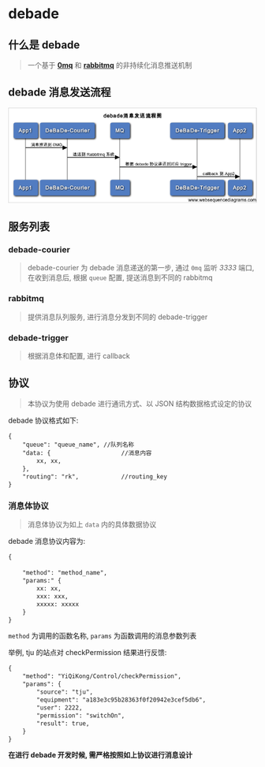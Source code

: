 # debade

## 什么是 debade

> 一个基于 **[0mq](http://zeromq.org/)** 和 **[rabbitmq](https://www.rabbitmq.com/)** 的非持续化消息推送机制


## debade 消息发送流程

![](p.png)

## 服务列表

### debade-courier

> debade-courier 为 debade 消息递送的第一步, 通过 `0mq` 监听 *3333* 端口, 在收到消息后, 根据 `queue` 配置, 提送消息到不同的 rabbitmq

### rabbitmq

> 提供消息队列服务, 进行消息分发到不同的 debade-trigger

### debade-trigger

> 根据消息体和配置, 进行 callback 


## 协议

> 本协议为使用 debade 进行通讯方式、以 JSON 结构数据格式设定的协议

debade 协议格式如下:

```
{
	"queue": "queue_name", //队列名称
	"data: {					//消息内容
		xx, xx,
	},
	"routing": "rk",			//routing_key 
}
```

### 消息体协议

> 消息体协议为如上 `data` 内的具体数据协议

debade 消息协议内容为:

```
{

	"method": "method_name",
	"params:" {
		xx: xx,
		xxx: xxx,
		xxxxx: xxxxx
	}
}
```

`method` 为调用的函数名称, `params` 为函数调用的消息参数列表

举例, tju 的站点对 checkPermission 结果进行反馈:

```
{
	"method": "YiQiKong/Control/checkPermission",
	"params": {
		"source": "tju",
		"equipment": "a183e3c95b28363f0f20942e3cef5db6",
		"user": 2222,
		"permission": "switchOn",
		"result": true,
	}
}
```

**在进行 debade 开发时候, 需严格按照如上协议进行消息设计**